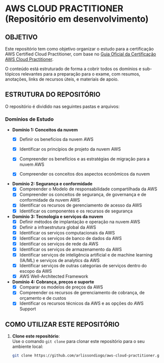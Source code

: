 # AWS CLOUD PRACTITIONER (Repositório em desenvolvimento)

## OBJETIVO

Este repositório tem como objetivo organizar o estudo para a certificação AWS Certified Cloud Practitioner, com base no [Guia Oficial da Certificação AWS Cloud Practitioner](https://d1.awsstatic.com/pt_BR/training-and-certification/docs-cloud-practitioner/AWS-Certified-Cloud-Practitioner_Exam-Guide.pdf).

O conteúdo está estruturado de forma a cobrir todos os domínios e sub-tópicos relevantes para a preparação para o exame, com resumos, anotações, links de recursos úteis, e materiais de apoio.

## ESTRUTURA DO REPOSITÓRIO

O repositório é dividido nas seguintes pastas e arquivos:

### Domínios de Estudo

- **Domínio 1: Conceitos da nuvem**  
  - [x] Definir os benefícios da nuvem AWS  
  - [x] Identificar os princípios de projeto da nuvem AWS  
  - [x] Compreender os benefícios e as estratégias de migração para a nuvem AWS
  - [x] Compreender os conceitos dos aspectos econômicos da nuvem


- **Domínio 2: Segurança e conformidade**  
  - [x] Compreender o Modelo de responsabilidade compartilhada da AWS
  - [x] Compreender os conceitos de segurança, de governança e de conformidade da nuvem AWS
  - [x] Identificar os recursos de gerenciamento de acesso da AWS
  - [x] Identificar os componentes e os recursos de segurança

- **Domínio 3: Tecnologia e serviços da nuvem**  
  - [x] Definir métodos de implantação e operação na nuvem AWS
  - [x] Definir a infraestrutura global da AWS
  - [x] Identificar os serviços computacionais da AWS
  - [x] Identificar os serviços de banco de dados da AWS
  - [x] Identificar os serviços de rede da AWS
  - [x] Identificar os serviços de armazenamento da AWS
  - [x] Identificar serviços de inteligência artificial e de machine learning (IA/ML) e serviços de analytics da AWS 
  - [x] Identificar serviços de outras categorias de serviços dentro do escopo da AWS
  - [x] AWS Well-Architected Framework

- **Domínio 4: Cobrança, preços e suporte**  
  - [x] Comparar os modelos de preços da AWS
  - [x] Compreender os recursos de gerenciamento de cobrança, de orçamento e de custos
  - [x] Identificar os recursos técnicos da AWS e as opções do AWS Support

## COMO UTILIZAR ESTE REPOSITÓRIO

1. **Clone este repositório**:  
   Use o comando `git clone` para clonar este repositório para o seu ambiente local:
   ```bash
   git clone https://github.com/arlissondiogo/aws-cloud-practitioner.git
